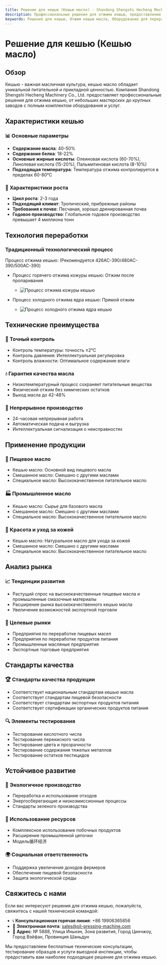 ```yaml
---
title: Решение для кешью (Кешью масло) - Shandong Shengshi Hecheng Machinery Co., Ltd.
description: Профессиональные решения для отжима кешью, предоставление оборудования и технических услуг по переработке кешью, содержание масла 40-50%, богатое олеиновой кислотой, использование процесса холодного отжима для сохранения питательных веществ, удовлетворяющие потребности в высококачественных пищевых маслах и промышленных смазочных материалах.
keywords: Решения для кешью, Отжим кешью масла, Оборудование для переработки кешью, Линия производства кешью масла, Процесс холодного отжима кешью, Пресс для кешью масла, Экстракция кешью масла, Переработка кешью, Оборудование для отжима кешью масла, Оборудование для производства кешью масла
---
```


# Решение для кешью (Кешью масло)

## Обзор

Кешью - важная масличная культура, кешью масло обладает уникальной питательной и прикладной ценностью. Компания Shandong Shengshi Hecheng Machinery Co., Ltd. предоставляет профессиональные решения для отжима кешью, от небольших мастерских до крупных заводов с полным комплектом оборудования и услуг.

## Характеристики кешью

### 📊 Основные параметры
- **Содержание масла**: 40-50%
- **Содержание белка**: 18-22%
- **Основные жирные кислоты**: Олеиновая кислота (60-70%), Линолевая кислота (15-20%), Пальмитиновая кислота (8-10%)
- **Подходящая температура**: Температура отжима контролируется в пределах 60-80℃

### 🌱 Характеристики роста
- **Цикл роста**: 2-3 года
- **Подходящий климат**: Тропический, прибрежные районы
- **Требования к почве**: Песчаная, хорошо дренированная почва
- **Годовое производство**: Глобальное годовое производство превышает 4 миллиона тонн

## Технология переработки

### Традиционный технологический процесс

Процесс отжима кешью: (Рекомендуется 426AC-390/480AC-390/500AC-390)
+ Процесс горячего отжима кожуры кешью: Отжим после пропаривания
    + ![Процесс отжима кожуры кешью](/images/腰果皮热榨工艺Hot%20pressing%20process%20of%20cashew%20peel.png)

+ Процесс холодного отжима ядра кешью: Прямой отжим
    + ![Процесс холодного отжима ядра кешью](/images/腰果仁冷榨工艺_Cold%20pressing%20process%20of%20cashew%20kernels_.png)

## Технические преимущества

### 🎯 Точный контроль
- Контроль температуры: точность ±2℃
- Контроль давления: Интеллектуальная регулировка
- Контроль влажности: Оптимальное содержание влаги

### 💧 Гарантия качества масла
- Низкотемпературный процесс сохраняет питательные вещества
- Физический отжим без химических остатков
- Выход масла до 42-48%

### 🔄 Непрерывное производство
- 24-часовая непрерывная работа
- Автоматическая подача и выгрузка
- Интеллектуальная сигнализация о неисправностях

## Применение продукции

### 🍳 Пищевое масло
- Кешью масло: Основной вид пищевого масла
- Смешанное масло: Смешано с другими маслами
- Специальное масло: Высококачественное питательное масло

### 🏭 Промышленное масло
- Кешью масло: Сырье для базового масла
- Смешанное масло: Смешано с другими маслами
- Специальное масло: Высококачественное питательное масло

### 💄 Красота и уход за кожей
- Кешью масло: Натуральное масло для ухода за кожей
- Смешанное масло: Смешано с другими маслами
- Специальное масло: Высококачественное питательное масло

## Анализ рынка

### 📈 Тенденции развития
- Растущий спрос на высококачественные пищевые масла и промышленные смазочные материалы
- Расширение рынка высококачественного кешью масла
- Увеличение возможностей экспортной торговли

### 🎯 Целевые рынки
- Предприятия по переработке пищевых масел
- Предприятия по переработке продуктов питания
- Промышленные масляные предприятия
- Экспортные торговые предприятия

## Стандарты качества

### 🏆 Стандарты качества продукции
- Соответствует национальным стандартам кешью масла
- Соответствует стандартам пищевой безопасности
- Соответствует стандартам экспортных продуктов питания
- Соответствует сертификации органических продуктов питания

### 🔍 Элементы тестирования
- Тестирование кислотного числа
- Тестирование перекисного числа
- Тестирование цвета и прозрачности
- Тестирование содержания тяжелых металлов
- Тестирование остатков пестицидов

## Устойчивое развитие

### 🌱 Экологичное производство
- Переработка и использование отходов
- Энергосберегающие и низкоэмиссионные процессы
- Стандарты зеленого производства

### 🔄 Использование ресурсов
- Комплексное использование побочных продуктов
- Расширение промышленной цепочки
- Модель循环经济

### 🌍 Социальная ответственность
- Поддержка увеличения доходов фермеров
- Обеспечение пищевой безопасности
- Защита экологической среды

## Свяжитесь с нами

Если вас интересуют решения для отжима кешью, пожалуйста, свяжитесь с нашей технической командой:

- 📞 **Консультационная горячая линия**: +86 19906365856
- 📧 **Электронная почта**: sales@oil-pressing-machine.com
- 📍 **Адрес**: № 5888, Улица Иньнэн, Зона развития, Город Цинчжоу, Город Вэйфан, Провинция Шаньдун

Мы предоставляем бесплатные технические консультации, тестирование образцов и услуги выездной инспекции, чтобы предоставить вам наиболее подходящее решение для отжима кешью.